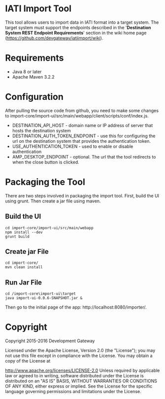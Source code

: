 # IATI Import Tool

This tool allows users to import data in IATI format into a target system. The target system must support the endpoints described in the '**Destination System REST Endpoint Requirements**' section in the wiki home page (https://github.com/devgateway/iatiimport/wiki).

# Requirements
 - Java 8 or later	
 - Apache Maven 3.2.2

# Configuration
 After pulling the source code from github, you need to make some changes to import-core/import-ui/src/main/webapp/client/scripts/conf/index.js.
 
  - DESTINATION_API_HOST - domain name or IP address of  server that hosts the destination system
  - DESTINATION_AUTH_TOKEN_ENDPOINT - use this for configuring the url on the destination system that provides the authentication token.
  - USE_AUTHENTICATION_TOKEN - used to enable or disable authentication
  - AMP_DESKTOP_ENDPOINT - optional. The url that the tool redirects to when the close button is clicked.

# Packaging the Tool

 There are two steps involved in packaging the import tool. First, build the UI using grunt. Then create a jar file using maven.

## Build the UI
 
```
cd import-core/import-ui/src/main/webapp
npm install --dev
grunt build
```
 
## Create jar File
 
 ```
cd import-core/
mvn clean install
```

##  Run Jar File

```
cd /import-core\import-ui\target
java import-ui-0.0.6-SNAPSHOT.jar &
```

Then go to the initial page of the app: http://localhost:8080/importer/. 
     
# Copyright

Copyright 2015-2016 Development Gateway

Licensed under the Apache License, Version 2.0 (the "License"); you may not use this file except in compliance with the License. You may obtain a copy of the License at

http://www.apache.org/licenses/LICENSE-2.0
Unless required by applicable law or agreed to in writing, software distributed under the License is distributed on an "AS IS" BASIS, WITHOUT WARRANTIES OR CONDITIONS OF ANY KIND, either express or implied. See the License for the specific language governing permissions and limitations under the License.
  
